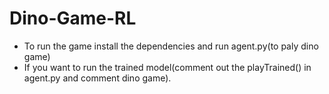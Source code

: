 # Dino-Game-RL
- To run the game install the dependencies and run agent.py(to paly dino game)
- If you want to run the trained model(comment out the playTrained() in agent.py and comment dino game).
